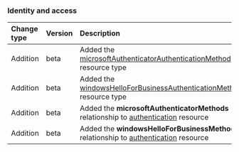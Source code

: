 ### Identity and access

| **Change type** | **Version** | **Description** |
|:---|:---|:---|
|Addition|beta|Added the [microsoftAuthenticatorAuthenticationMethod](https://docs.microsoft.com/en-us/graph/api/resources/microsoftAuthenticatorAuthenticationMethod?view=graph-rest-beta) resource type|
|Addition|beta|Added the [windowsHelloForBusinessAuthenticationMethod](https://docs.microsoft.com/en-us/graph/api/resources/windowsHelloForBusinessAuthenticationMethod?view=graph-rest-beta) resource type|
|Addition|beta|Added the **microsoftAuthenticatorMethods** relationship to [authentication](https://docs.microsoft.com/en-us/graph/api/resources/authentication?view=graph-rest-beta) resource|
|Addition|beta|Added the **windowsHelloForBusinessMethods** relationship to [authentication](https://docs.microsoft.com/en-us/graph/api/resources/authentication?view=graph-rest-beta) resource|
